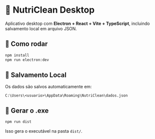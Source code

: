 # 🥗 NutriClean Desktop

Aplicativo desktop com **Electron + React + Vite + TypeScript**, incluindo salvamento local em arquivo JSON.

## 🚀 Como rodar

```bash
npm install
npm run electron:dev
```

## 💾 Salvamento Local

Os dados são salvos automaticamente em:

```
C:\Users\<usuario>\AppData\Roaming\NutriClean\dados.json
```

## 🧱 Gerar o .exe

```bash
npm run dist
```

Isso gera o executável na pasta `dist/`.
